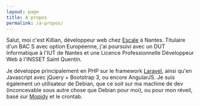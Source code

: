 ```yaml
---
layout: page
title: A propos
permalink: /a-propos/
---
```


Salut, moi c'est Killian, développeur web chez [Escale](http://www.escaledigitale.com) à Nantes. Titulaire d'un BAC S avec option Européenne, j'ai poursuivi avec un DUT Informatique à l'IUT de Nantes et une Licence Professionnelle Développeur Web à l'INSSET Saint Quentin.

Je développe principalement en PHP sur le framework [Laravel](http://laravel.com), ainsi qu'en Javascript avec jQuery + Bootstrap 3, ou encore AngularJS. Je suis également un utilisateur de Debian, que ce soit sur ma machine de dev (inconcevable sous autre chose que Debian pour moi), ou pour mon réveil, basé sur [Mopidy](https://www.mopidy.com) et le crontab.
